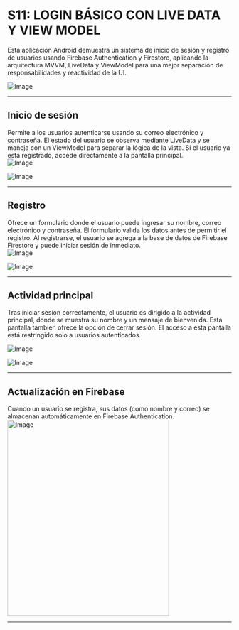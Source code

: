 # S11: LOGIN BÁSICO CON LIVE DATA Y VIEW MODEL

Esta aplicación Android demuestra un sistema de inicio de sesión y registro de usuarios usando Firebase Authentication y Firestore, aplicando la arquitectura MVVM, LiveData y ViewModel para una mejor separación de responsabilidades y reactividad de la UI.  

![Image](https://github.com/user-attachments/assets/76d0facd-8493-45db-bc83-b42ea9fe34a8)  

---

## Inicio de sesión

Permite a los usuarios autenticarse usando su correo electrónico y contraseña. El estado del usuario se observa mediante LiveData y se maneja con un ViewModel para separar la lógica de la vista. Si el usuario ya está registrado, accede directamente a la pantalla principal.  
![Image](https://github.com/user-attachments/assets/ecda0f2e-315d-450c-ae62-5d7813ca74e1)  

![Image](https://github.com/user-attachments/assets/559fc264-3c86-46f3-a171-8928f2095f4a) 

---

## Registro

Ofrece un formulario donde el usuario puede ingresar su nombre, correo electrónico y contraseña. El formulario valida los datos antes de permitir el registro. Al registrarse, el usuario se agrega a la base de datos de Firebase Firestore y puede iniciar sesión de inmediato.  
![Image](https://github.com/user-attachments/assets/150634a4-c146-4f1f-92b2-9f228691c682)  

![Image](https://github.com/user-attachments/assets/5ca99eee-2921-4894-9f03-48fc2e825ee8)  

---

## Actividad principal

Tras iniciar sesión correctamente, el usuario es dirigido a la actividad principal, donde se muestra su nombre y un mensaje de bienvenida. Esta pantalla también ofrece la opción de cerrar sesión. El acceso a esta pantalla está restringido solo a usuarios autenticados.  

![Image](https://github.com/user-attachments/assets/01977377-848e-4211-b48a-38b61f7f59a8)  

![Image](https://github.com/user-attachments/assets/650b869f-3ff6-4bbd-9347-5f827530a579)  

---

## Actualización en Firebase

Cuando un usuario se registra, sus datos (como nombre y correo) se almacenan automáticamente en Firebase Authentication.  
<img width="363" height="441" alt="Image" src="https://github.com/user-attachments/assets/e26ef099-0292-42f6-8c00-142fa3477ce7" />

---
